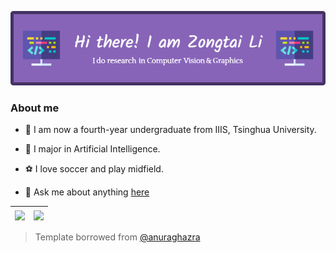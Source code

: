![header](./header-image.png)

### About me

- 🏫 I am now a fourth-year undergraduate from IIIS, Tsinghua University.

- 📖 I major in Artificial Intelligence.

- ⚽ I love soccer and play midfield.

- 💬 Ask me about anything [here](https://github.com/igzat1no/igzat1no/issues)

|  <a href="https://github.com/anuraghazra/github-readme-stats"><img align="center" src="https://github-readme-stats.vercel.app/api?username=igzat1no&show_icons=true&count_private=true&theme=buefy&hide_border=true"/> </a> |  <a href="https://github.com/anuraghazra/github-readme-stats"><img align="center" src="https://github-readme-stats.vercel.app/api/top-langs/?username=igzat1no&layout=compact&theme=buefy&hide_border=true" /></a> |
| -------------- | ------------- |

> Template borrowed from [@anuraghazra](https://github.com/anuraghazra/anuraghazra/)
